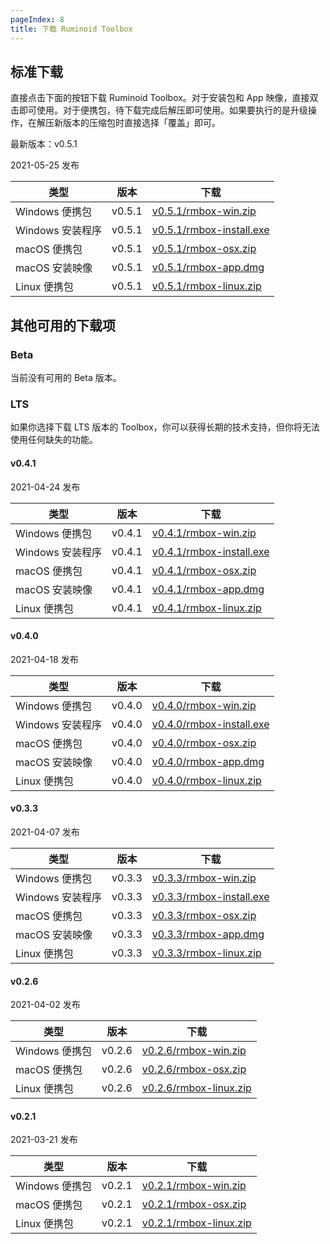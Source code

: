 ```yaml
---
pageIndex: 8
title: 下载 Ruminoid Toolbox
---
```


## 标准下载

直接点击下面的按钮下载 Ruminoid Toolbox。对于安装包和 App 映像，直接双击即可使用。对于便携包，待下载完成后解压即可使用。如果要执行的是升级操作，在解压新版本的压缩包时直接选择「覆盖」即可。

最新版本：v0.5.1

2021-05-25 发布

类型|版本|下载
-|-|-
Windows 便携包|v0.5.1|[v0.5.1/rmbox-win.zip](https://vbox-down-a.obs.cn-east-3.myhuaweicloud.com/rmbox/v0.5.1/rmbox-win.zip)
Windows 安装程序|v0.5.1|[v0.5.1/rmbox-install.exe](https://vbox-down-a.obs.cn-east-3.myhuaweicloud.com/rmbox/v0.5.1/rmbox-install.exe)
macOS 便携包|v0.5.1|[v0.5.1/rmbox-osx.zip](https://vbox-down-a.obs.cn-east-3.myhuaweicloud.com/rmbox/v0.5.1/rmbox-osx.zip)
macOS 安装映像|v0.5.1|[v0.5.1/rmbox-app.dmg](https://vbox-down-a.obs.cn-east-3.myhuaweicloud.com/rmbox/v0.5.1/rmbox-app.dmg)
Linux 便携包|v0.5.1|[v0.5.1/rmbox-linux.zip](https://vbox-down-a.obs.cn-east-3.myhuaweicloud.com/rmbox/v0.5.1/rmbox-linux.zip)

## 其他可用的下载项

### Beta

当前没有可用的 Beta 版本。

### LTS <Badge type="error" text="不推荐"/>

如果你选择下载 LTS 版本的 Toolbox，你可以获得长期的技术支持，但你将无法使用任何缺失的功能。

#### v0.4.1

2021-04-24 发布

类型|版本|下载
-|-|-
Windows 便携包|v0.4.1|[v0.4.1/rmbox-win.zip](https://vbox-down-a.obs.cn-east-3.myhuaweicloud.com/rmbox/v0.4.1/rmbox-win.zip)
Windows 安装程序|v0.4.1|[v0.4.1/rmbox-install.exe](https://vbox-down-a.obs.cn-east-3.myhuaweicloud.com/rmbox/v0.4.1/rmbox-install.exe)
macOS 便携包|v0.4.1|[v0.4.1/rmbox-osx.zip](https://vbox-down-a.obs.cn-east-3.myhuaweicloud.com/rmbox/v0.4.1/rmbox-osx.zip)
macOS 安装映像|v0.4.1|[v0.4.1/rmbox-app.dmg](https://vbox-down-a.obs.cn-east-3.myhuaweicloud.com/rmbox/v0.4.1/rmbox-app.dmg)
Linux 便携包|v0.4.1|[v0.4.1/rmbox-linux.zip](https://vbox-down-a.obs.cn-east-3.myhuaweicloud.com/rmbox/v0.4.1/rmbox-linux.zip)

#### v0.4.0

2021-04-18 发布

类型|版本|下载
-|-|-
Windows 便携包|v0.4.0|[v0.4.0/rmbox-win.zip](https://vbox-down-a.obs.cn-east-3.myhuaweicloud.com/rmbox/v0.4.0/rmbox-win.zip)
Windows 安装程序|v0.4.0|[v0.4.0/rmbox-install.exe](https://vbox-down-a.obs.cn-east-3.myhuaweicloud.com/rmbox/v0.4.0/rmbox-install.exe)
macOS 便携包|v0.4.0|[v0.4.0/rmbox-osx.zip](https://vbox-down-a.obs.cn-east-3.myhuaweicloud.com/rmbox/v0.4.0/rmbox-osx.zip)
macOS 安装映像|v0.4.0|[v0.4.0/rmbox-app.dmg](https://vbox-down-a.obs.cn-east-3.myhuaweicloud.com/rmbox/v0.4.0/rmbox-app.dmg)
Linux 便携包|v0.4.0|[v0.4.0/rmbox-linux.zip](https://vbox-down-a.obs.cn-east-3.myhuaweicloud.com/rmbox/v0.4.0/rmbox-linux.zip)

#### v0.3.3

2021-04-07 发布

类型|版本|下载
-|-|-
Windows 便携包|v0.3.3|[v0.3.3/rmbox-win.zip](https://vbox-down-a.obs.cn-east-3.myhuaweicloud.com/rmbox/v0.3.3/rmbox-win.zip)
Windows 安装程序|v0.3.3|[v0.3.3/rmbox-install.exe](https://vbox-down-a.obs.cn-east-3.myhuaweicloud.com/rmbox/v0.3.3/rmbox-install.exe)
macOS 便携包|v0.3.3|[v0.3.3/rmbox-osx.zip](https://vbox-down-a.obs.cn-east-3.myhuaweicloud.com/rmbox/v0.3.3/rmbox-osx.zip)
macOS 安装映像|v0.3.3|[v0.3.3/rmbox-app.dmg](https://vbox-down-a.obs.cn-east-3.myhuaweicloud.com/rmbox/v0.3.3/rmbox-app.dmg)
Linux 便携包|v0.3.3|[v0.3.3/rmbox-linux.zip](https://vbox-down-a.obs.cn-east-3.myhuaweicloud.com/rmbox/v0.3.3/rmbox-linux.zip)

#### v0.2.6

2021-04-02 发布

类型|版本|下载
-|-|-
Windows 便携包|v0.2.6|[v0.2.6/rmbox-win.zip](https://vbox-down-a.obs.cn-east-3.myhuaweicloud.com/rmbox/v0.2.6/rmbox-win.zip)
macOS 便携包|v0.2.6|[v0.2.6/rmbox-osx.zip](https://vbox-down-a.obs.cn-east-3.myhuaweicloud.com/rmbox/v0.2.6/rmbox-osx.zip)
Linux 便携包|v0.2.6|[v0.2.6/rmbox-linux.zip](https://vbox-down-a.obs.cn-east-3.myhuaweicloud.com/rmbox/v0.2.6/rmbox-linux.zip)

#### v0.2.1

2021-03-21 发布

类型|版本|下载
-|-|-
Windows 便携包|v0.2.1|[v0.2.1/rmbox-win.zip](https://vbox-down-a.obs.cn-east-3.myhuaweicloud.com/rmbox/v0.2.1/rmbox-win.zip)
macOS 便携包|v0.2.1|[v0.2.1/rmbox-osx.zip](https://vbox-down-a.obs.cn-east-3.myhuaweicloud.com/rmbox/v0.2.1/rmbox-osx.zip)
Linux 便携包|v0.2.1|[v0.2.1/rmbox-linux.zip](https://vbox-down-a.obs.cn-east-3.myhuaweicloud.com/rmbox/v0.2.1/rmbox-linux.zip)
